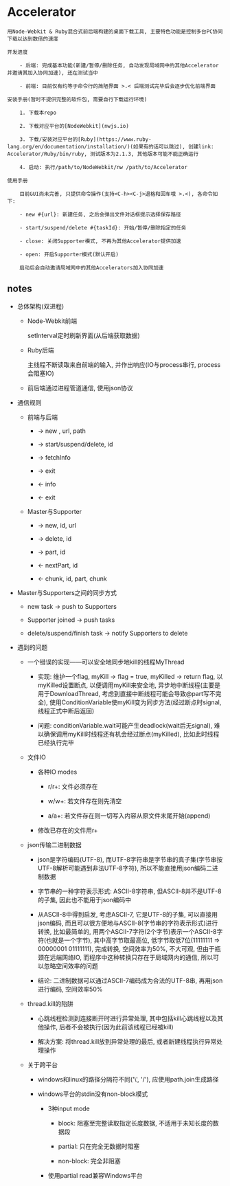 # Accelerator

    用Node-Webkit & Ruby混合式前后端构建的桌面下载工具, 主要特色功能是控制多台PC协同下载以达到数倍的速度

    开发进度

        - 后端: 完成基本功能(新建/暂停/删除任务, 自动发现局域网中的其他Accelerator并邀请其加入协同加速), 还在测试当中

        - 前端: 目前仅有约等于命令行的简陋界面 >.< 后端测试完毕后会逐步优化前端界面

    安装手册(暂时不提供完整的软件包, 需要自行下载运行环境)
        
        1. 下载本repo

        2. 下载对应平台的[NodeWebkit](nwjs.io)

        3. 下载/安装对应平台的[Ruby](https://www.ruby-lang.org/en/documentation/installation/)(如果有的话可以跳过), 创建link: Accelerator/Ruby/bin/ruby, 测试版本为2.1.3, 其他版本可能不能正确运行

        4. 启动: 执行/path/to/NodeWebkit/nw /path/to/Accelerator

    使用手册

        目前GUI尚未完善, 只提供命令操作(支持<C-h><C-j>退格和回车哦 >.<), 各命令如下: 

        - new #{url}: 新建任务, 之后会弹出文件对话框提示选择保存路径

        - start/suspend/delete #{taskId}: 开始/暂停/删除指定的任务

        - close: 关闭Supporter模式, 不再为其他Accelerator提供加速

        - open: 开启Supporter模式(默认开启)

        启动后会自动邀请局域网中的其他Accelerators加入协同加速

## notes

- 总体架构(双进程)

    - Node-Webkit前端

        setInterval定时刷新界面(从后端获取数据)

    - Ruby后端

        主线程不断读取来自前端的输入, 并作出响应(IO与process串行, process会阻塞IO)

    - 前后端通过进程管道通信, 使用json协议

- 通信规则

    - 前端与后端

        - -> new , url, path

        - -> start/suspend/delete, id

        - -> fetchInfo

        - -> exit

        - <- info

        - <- exit

    - Master与Supporter

        - -> new, id, url

        - -> delete, id

        - -> part, id

        - <- nextPart, id

        - <- chunk, id, part, chunk

- Master与Supporters之间的同步方式

    - new task -> push to Supporters

    - Supporter joined -> push tasks

    - delete/suspend/finish task -> notify Supporters to delete

- 遇到的问题

    - 一个错误的实现——可以安全地同步地kill的线程MyThread

        - 实现: 维护一个flag, myKill -> flag = true, myKilled -> return flag, 以myKilled设置断点, 以便调用myKill来安全地, 异步地中断线程(主要是用于DownloadThread, 考虑到直接中断线程可能会导致@part写不完全), 使用ConditionVariable使myKill变为同步方法(经过断点时signal, 线程正式中断后返回)

        - 问题: conditionVariable.wait可能产生deadlock(wait后无signal), 难以确保调用myKill时线程还有机会经过断点(myKilled), 比如此时线程已经执行完毕

    - 文件IO

        - 各种IO modes

            - r/r+: 文件必须存在

            - w/w+: 若文件存在则先清空

            - a/a+: 若文件存在则一切写入内容从原文件末尾开始(append)

        - 修改已存在的文件用r+

    - json传输二进制数据

        - json是字符编码(UTF-8), 而UTF-8字符串是字节串的真子集(字节串按UTF-8解析可能遇到非法UTF-8字符), 所以不能直接用json编码二进制数据

        - 字节串的一种字符表示形式: ASCII-8字符串, 但ASCII-8并不是UTF-8的子集, 因此也不能用于json编码中

        - 从ASCII-8中得到启发, 考虑ASCII-7, 它是UTF-8的子集, 可以直接用json编码, 而且可以很方便地与ASCII-8(字节串的字符表示形式)进行转换, 比如最简单的, 用两个ASCII-7字符(2个字节)表示一个ASCII-8字符(也就是一个字节), 其中高字节取最高位, 低字节取低7位(11111111 => 00000001 01111111), 完成转换, 空间效率为50%, 不大可观, 但由于瓶颈在远端网络IO, 而程序中这种转换只存在于局域网内的通信, 所以可以忽略空间效率的问题

        - 结论: 二进制数据可以通过ASCII-7编码成为合法的UTF-8串, 再用json进行编码, 空间效率50%

    - thread.kill的陷阱

        - 心跳线程检测到连接断开时进行异常处理, 其中包括kill心跳线程以及其他操作, 后者不会被执行(因为此前该线程已经被kill)

        - 解决方案: 将thread.kill放到异常处理的最后, 或者新建线程执行异常处理操作

    - 关于跨平台

        - windows和linux的路径分隔符不同('\\', '/'), 应使用path.join生成路径

        - windows平台的stdin没有non-block模式

            - 3种input mode

                - block: 阻塞至完整读取指定长度数据, 不适用于未知长度的数据段

                - partial: 只在完全无数据时阻塞

                - non-block: 完全非阻塞

            - 使用partial read兼容Windows平台
